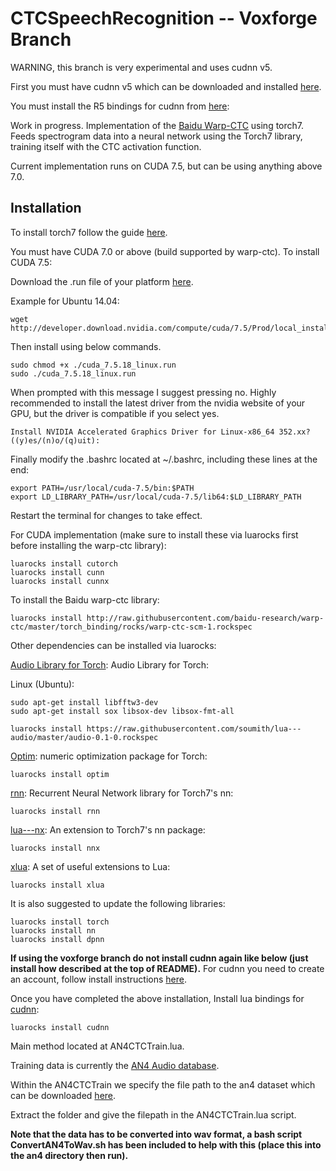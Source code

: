 # CTCSpeechRecognition -- Voxforge Branch

WARNING, this branch is very experimental and uses cudnn v5.

First you must have cudnn v5 which can be downloaded and installed [here](https://developer.nvidia.com/cudnn).

You must install the R5 bindings for cudnn from [here](https://github.com/soumith/cudnn.torch/tree/R5):

Work in progress. Implementation of the [Baidu Warp-CTC](https://github.com/baidu-research/warp-ctc) using torch7. Feeds spectrogram data into a neural network using the Torch7 library, training itself with the CTC activation function.

Current implementation runs on CUDA 7.5, but can be using anything above 7.0.

## Installation

To install torch7 follow the guide [here](http://torch.ch/docs/getting-started.html).

You must have CUDA 7.0 or above (build supported by warp-ctc). To install CUDA 7.5:

Download the .run file of your platform [here](https://developer.nvidia.com/cuda-downloads).

Example for Ubuntu 14.04:
```
wget http://developer.download.nvidia.com/compute/cuda/7.5/Prod/local_installers/cuda_7.5.18_linux.run
```
Then install using below commands.
```
sudo chmod +x ./cuda_7.5.18_linux.run
sudo ./cuda_7.5.18_linux.run
```
When prompted with this message I suggest pressing no. Highly recommended to install the latest driver from the nvidia website of your GPU,
but the driver is compatible if you select yes.
```
Install NVIDIA Accelerated Graphics Driver for Linux-x86_64 352.xx? ((y)es/(n)o/(q)uit):
```
Finally modify the .bashrc located at ~/.bashrc, including these lines at the end:
```
export PATH=/usr/local/cuda-7.5/bin:$PATH
export LD_LIBRARY_PATH=/usr/local/cuda-7.5/lib64:$LD_LIBRARY_PATH
```
Restart the terminal for changes to take effect.

For CUDA implementation (make sure to install these via luarocks first before installing the warp-ctc library):
```
luarocks install cutorch
luarocks install cunn
luarocks install cunnx
```

To install the Baidu warp-ctc library:
```
luarocks install http://raw.githubusercontent.com/baidu-research/warp-ctc/master/torch_binding/rocks/warp-ctc-scm-1.rockspec
```
Other dependencies can be installed via luarocks:

[Audio Library for Torch](https://github.com/soumith/lua---audio): Audio Library for Torch</a>:

Linux (Ubuntu):
```
sudo apt-get install libfftw3-dev
sudo apt-get install sox libsox-dev libsox-fmt-all
```

```
luarocks install https://raw.githubusercontent.com/soumith/lua---audio/master/audio-0.1-0.rockspec
```

[Optim](https://github.com/torch/optim): numeric optimization package for Torch</a>:
```
luarocks install optim
```

[rnn](https://github.com/Element-Research/rnn): Recurrent Neural Network library for Torch7's nn</a>:
```
luarocks install rnn
```

[lua---nx](https://github.com/clementfarabet/lua---nnx): An extension to Torch7's nn package</a>:
```
luarocks install nnx
```

[xlua](https://github.com/torch/xlua): A set of useful extensions to Lua</a>:
```
luarocks install xlua
```

It is also suggested to update the following libraries:
```
luarocks install torch
luarocks install nn
luarocks install dpnn
```
**If using the voxforge branch do not install cudnn again like below (just install how described at the top of README).**
For cudnn you need to create an account, follow install instructions [here](https://developer.nvidia.com/cudnn).

Once you have completed the above installation, Install lua bindings for [cudnn](https://github.com/soumith/cudnn.torch):
```
luarocks install cudnn
```

Main method located at AN4CTCTrain.lua.

Training data is currently the [AN4 Audio database](http://www.speech.cs.cmu.edu/databases/an4/). 

Within the AN4CTCTrain we specify the file path to the an4 dataset which can be downloaded [here](http://www.speech.cs.cmu.edu/databases/an4/an4_raw.bigendian.tar.gz).

Extract the folder and give the filepath in the AN4CTCTrain.lua script.

**Note that the data has to be converted into wav format, a bash script ConvertAN4ToWav.sh has been included to help with this (place this into the an4 directory then run).**
